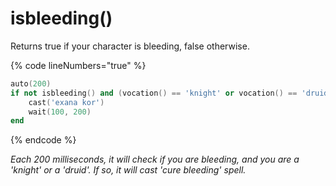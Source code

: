 # isbleeding()

Returns true if your character is bleeding, false otherwise.

{% code lineNumbers="true" %}
```lua
auto(200)
if not isbleeding() and (vocation() == 'knight' or vocation() == 'druid') then
    cast('exana kor') 
    wait(100, 200)
end
```
{% endcode %}

_Each 200 milliseconds, it will check if you are bleeding, and you are a 'knight' or a 'druid'. If so, it will cast 'cure bleeding' spell._